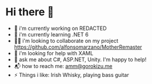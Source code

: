 # Hi there 👋

* 🔭 i'm currently working on REDACTED
* 🌱 i'm currently learning .NET 6
* 👯‍♂️ i'm looking to collaborate on my project https://github.com/alfonsomarzano/MotherRemaster
* 🤔 i'm looking for help with XAML
* 💭 ask me about C#, ASP.NET, Unity. I'm happy to help!
* 📬 how to reach me: amm@gorokizu.me
* ⚡ Things i like: Irish Whisky, playing bass guitar
